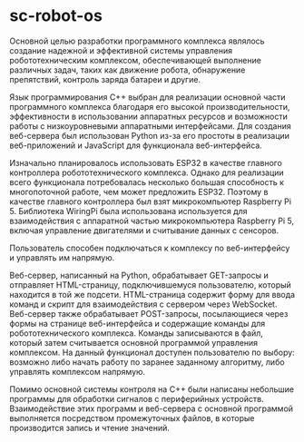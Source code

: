 # sc-robot-os
Основной целью разработки программного комплекса являлось создание надежной и эффективной системы управления робототехническим комплексом, обеспечивающей выполнение различных задач, таких как движение робота, обнаружение препятствий, контроль заряда батареи и другие.  

Язык программирования C++ выбран для реализации основной части программного комплекса благодаря его высокой производительности, эффективности в использовании аппаратных ресурсов и возможности работы с низкоуровневыми аппаратными интерфейсами. Для создания веб-сервера был использован Python из-за его простоты в реализации веб-приложений и JavaScript для функционала веб-интерфейса. 

Изначально планировалось использовать ESP32 в качестве главного контроллера робототехнического комплекса. Однако для реализации всего функционала потребовалась несколько большая способность к многопоточной работе, чем может предложить ESP32. Поэтому в качестве главного контроллера был взят микрокомпьютер Raspberry Pi 5. Библиотека WiringPi была использована используется для взаимодействия с аппаратной частью микрокомпьютера Raspberry Pi 5, включая управление двигателями и считывание данных с сенсоров. 

Пользователь способен подключаться к комплексу по веб-интерфейсу и управлять им напрямую. 

Веб-сервер, написанный на Python, обрабатывает GET-запросы и отправляет HTML-страницу, подключившемуся пользователю, который находится в той же подсети. HTML-страница содержит форму для ввода команд и скрипт для взаимодействия с сервером через WebSocket. Веб-сервер также обрабатывает POST-запросы, посылающиеся через формы на странице веб-интерфейса и содержащие команды для робототехнического комплекса. Команды записываются в файл, который затем считывается основной программой управления комплексом. На данный функционал доступен пользователю по выбору: возможно либо начать работу по заранее заданному алгоритму, либо управлять комплексом напрямую. 

Помимо основной системы контроля на C++ были написаны небольшие программы для обработки сигналов с периферийных устройств. Взаимодействие этих программ и веб-сервера с основной программой выполняется посредством промежуточных файлов, в которые производится запись и чтение значений. 
